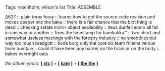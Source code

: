 Tags: rosenholm, wilson's list
Title: ASSEMBLE
  
∆627 :: plain torax foray :: learns how to get the source code revision and moves deeper into the bake :: there is a fair chance that the blot thing is dead :: checking sstate mirror object availability :: zeus dunfell sumo all fail in one way or another :: fixes the timestamp for harekukku™ :: two short and somewhat useless meetings with the forestry industry :: no smoothies but way too much bredgott :: boda borg only the core six team frilema versus team bumtale :: could it have been any harder on the brain or on the body :: bakes overnight oats  
  
_the album years:_ **[ [xtc](https://rateyourmusic.com/release/album/xtc/oranges-and-lemons/) ]** + **[ [kate](https://rateyourmusic.com/release/album/kate-bush/the-sensual-world/) ]** + **[ [the the](https://rateyourmusic.com/release/album/the-the/mind-bomb/) ]**  
